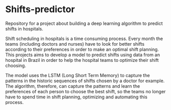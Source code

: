 # Shifts-predictor
Repository for a project about building a deep learning algorithm to predict shifts in hospitals. 

Shift scheduling in hospitals is a time consuming process. Every month the teams (including doctors and nurses) have to look for better shifts according to their preferences in order to make an optimal shift planning. This projects aims to develop a model to predict shifts using data from an hospital in Brazil in order to help the hospital teams to optimize their shift choosing.

The model uses the LSTM (Long Short Term Memory) to capture the patterns in the historic sequences of shifts chosen by a doctor for example. The algorithm, therefore, can capture the patterns and learn the preferences of each person to choose the best shift, so the teams no longer have to spend time in shift planning, optimizing and automating this process.
